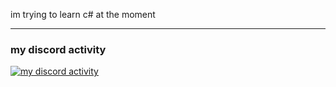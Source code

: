 im trying to learn c# at the moment

-- --

### my discord activity
[![my discord activity](https://lanyard.cnrad.dev/api/941942168191377438)](https://discord.com/users/941942168191377438)